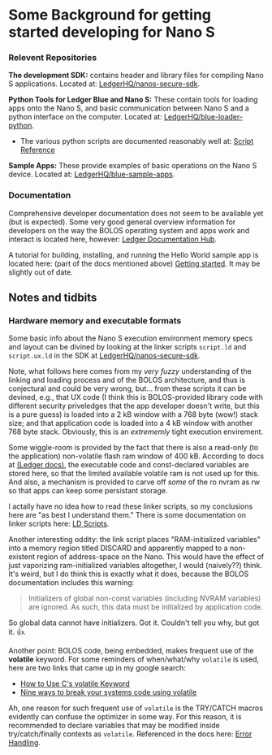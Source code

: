 # Some Background for getting started developing for Nano S

### Relevent Repositories

**The development SDK:** contains header and library files for compiling
Nano S applications.  Located at:
[LedgerHQ/nanos-secure-sdk](https://github.com/LedgerHQ/nanos-secure-sdk).

**Python Tools for Ledger Blue and Nano S:** These contain tools for loading
apps onto the Nano S, and basic communication between Nano S and a python
interface on the computer.  Located at:
[LedgerHQ/blue-loader-python](https://github.com/LedgerHQ/blue-loader-python).

* The various python scripts are documented reasonably well at:
[Script Reference](https://ledger.readthedocs.io/projects/blue-loader-python/en/0.1.15/script_reference.html)

**Sample Apps:** These provide examples of basic operations on the Nano S
device. Located at:
[LedgerHQ/blue-sample-apps](https://github.com/LedgerHQ/blue-sample-apps).

### Documentation

Comprehensive developer documentation does not seem to be available yet (but
is expected).  Some very good general overview information for developers on
the way the BOLOS operating system and apps work and interact is located
here, however:
[Ledger Documentation Hub](http://ledger.readthedocs.io/en/latest/index.html).

A tutorial for building, installing, and running the Hello World sample app
is located here: (part of the docs mentioned above)
[Getting started](http://ledger.readthedocs.io/en/latest/nanos/setup.html).
It may be slightly out of date.

## Notes and tidbits

### Hardware memory and executable formats

Some basic info about the Nano S execution environment memory specs and
layout can be divined by looking at the linker scripts `script.ld` and
`script.ux.ld` in the SDK at
[LedgerHQ/nanos-secure-sdk](https://github.com/LedgerHQ/nanos-secure-sdk).

Note, what follows here comes from my *very fuzzy* understanding of the
linking and loading process and of the BOLOS architecture, and thus is
conjectural and could be very wrong, but... from these scripts it can be
devined, e.g., that UX code (I think this is BOLOS-provided library code
with different security priveledges that the app developer doesn't write,
but this is a pure guess) is loaded into a 2 kB window with a 768 byte
(wow!) stack size; and that application code is loaded into a 4 kB window
with another 768 byte stack.  Obviously, this is an *extrememly* tight
execution envirement.

Some wiggle-room is provided by the fact that there is also a read-only (to
the application) non-volatile flash ram window of 400 kB.  According to docs
at
[(Ledger docs)](http://ledger.readthedocs.io/en/latest/userspace/memory.html),
the executable code and const-declared variables are stored here, so that
the limited available volatile ram is not used up for this. And also, a
mechanism is provided to carve off *some* of the ro nvram as rw so that apps
can keep some persistant storage.

I actally have no idea how to read these linker scripts, so my conclusions
here are "as best I understand them."  There is some documentation on linker
scripts here:
[LD Scripts](https://sourceware.org/binutils/docs/ld/Scripts.html).

Another interesting oddity: the link script places "RAM-initialized
variables" into a memory region titled DISCARD and apparently mapped to a
non-existent region of address-space on the Nano.  This would have the
effect of just vaporizing ram-initialized variables altogether, I would
(naively??) think. It's weird, but I do think this is exactly what it does,
because the BOLOS documentation includes this warning:

> Initializers of global non-const variables (including NVRAM variables) are
> ignored. As such, this data must be initialized by application code.

So global data cannot have initializers.  Got it. Couldn't tell you why, but
got it. :thumbsup:.

Another point: BOLOS code, being embedded, makes frequent use of the
**volatile** keyword.  For some reminders of when/what/why `volatile` is
used, here are two links that came up in my google search:
* [How to Use C's volatile Keyword](https://barrgroup.com/Embedded-Systems/How-To/C-Volatile-Keyword)
* [Nine ways to break your systems code using volatile](https://blog.regehr.org/archives/28)

Ah, one reason for such frequent use of `volatile` is the TRY/CATCH macros
evidently can confuse the optimizer in some way.  For this reason, it is
recommended to declare variables that may be modified inside
try/catch/finally contexts as `volatile`.  Referenced in the docs here:
[Error Handling](http://ledger.readthedocs.io/en/latest/userspace/troubleshooting.html#error-handling).
